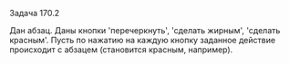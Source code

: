 Задача 170.2

Дан абзац. Даны кнопки 'перечеркнуть', 'сделать жирным', 'сделать красным'. Пусть по нажатию на каждую кнопку заданное действие происходит с абзацем (становится красным, например).